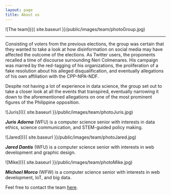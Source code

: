 ```yaml
---
layout: page
title: About us
---
```


![The team]({{ site.baseurl }}/public/images/team/photoGroup.jpg)

<hr>

Consisting of voters from the previous elections, the group was certain that they wanted to take a look at how disinformation on social media may have affected the outcome of the elections. As Twitter users, the proponents recalled a time of discourse surrounding Neri Colmenares. His campaign was marred by the red-tagging of his organizations, the proliferation of a fake resolution about his alleged disqualification, and eventually allegations of his own affiliation with the CPP-NPA-NDF. 

Despite not having a lot of experience in data science, the group set out to take a closer look at all the events that transpired, eventually narrowing it down to the aforementioned allegations on one of the most prominent figures of the Philippine opposition.

![Juris]({{ site.baseurl }}/public/images/team/photoJuris.jpg)

***Juris Adorna*** (WFU) is a computer science senior with interests in data ethics, science communication, and STEM-guided policy making.

![Jared]({{ site.baseurl }}/public/images/team/photoJared.jpg)

***Jared Dantis*** (WFU) is a computer science senior with interests in web development and graphic design.

![Mike]({{ site.baseurl }}/public/images/team/photoMike.jpg)

***Michael Morco*** (WFW) is a computer science senior with interests in web development, IoT, and big data.

Feel free to contact the team [here](https://forms.gle/dJCe6xXtFwiZ9UkV9).
